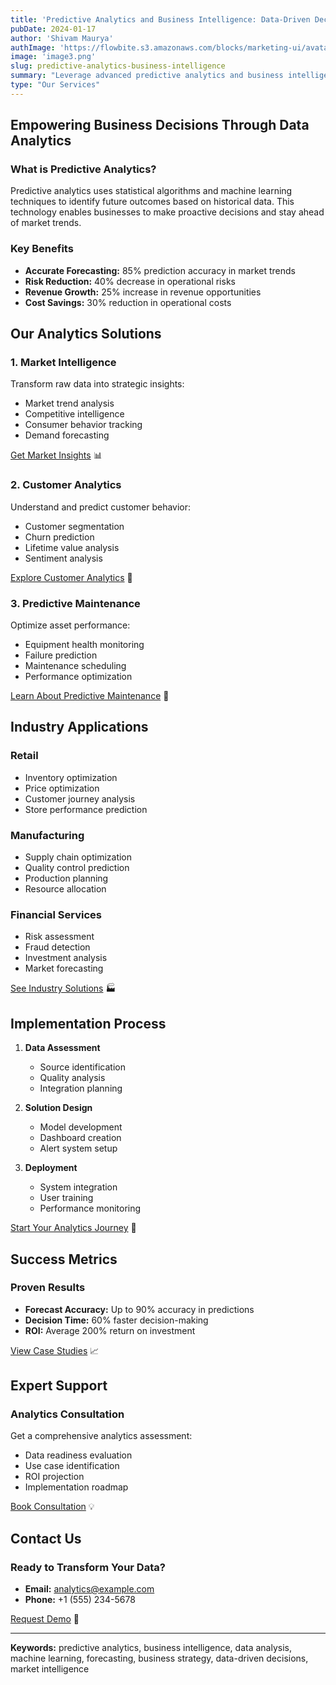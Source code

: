 ```yaml
---
title: 'Predictive Analytics and Business Intelligence: Data-Driven Decision Making'
pubDate: 2024-01-17
author: 'Shivam Maurya'
authImage: 'https://flowbite.s3.amazonaws.com/blocks/marketing-ui/avatars/bonnie-green.png'
image: 'image3.png'
slug: predictive-analytics-business-intelligence
summary: "Leverage advanced predictive analytics and business intelligence solutions to transform your data into actionable insights and strategic business decisions."
type: "Our Services"
---
```


## Empowering Business Decisions Through Data Analytics

### What is Predictive Analytics?
Predictive analytics uses statistical algorithms and machine learning techniques to identify future outcomes based on historical data. This technology enables businesses to make proactive decisions and stay ahead of market trends.

### Key Benefits
- **Accurate Forecasting:** 85% prediction accuracy in market trends
- **Risk Reduction:** 40% decrease in operational risks
- **Revenue Growth:** 25% increase in revenue opportunities
- **Cost Savings:** 30% reduction in operational costs

## Our Analytics Solutions

### 1. Market Intelligence
Transform raw data into strategic insights:
- Market trend analysis
- Competitive intelligence
- Consumer behavior tracking
- Demand forecasting

[Get Market Insights](#) 📊

### 2. Customer Analytics
Understand and predict customer behavior:
- Customer segmentation
- Churn prediction
- Lifetime value analysis
- Sentiment analysis

[Explore Customer Analytics](#) 👥

### 3. Predictive Maintenance
Optimize asset performance:
- Equipment health monitoring
- Failure prediction
- Maintenance scheduling
- Performance optimization

[Learn About Predictive Maintenance](#) 🔧

## Industry Applications

### Retail
- Inventory optimization
- Price optimization
- Customer journey analysis
- Store performance prediction

### Manufacturing
- Supply chain optimization
- Quality control prediction
- Production planning
- Resource allocation

### Financial Services
- Risk assessment
- Fraud detection
- Investment analysis
- Market forecasting

[See Industry Solutions](#) 🏭

## Implementation Process

1. **Data Assessment**
    - Source identification
    - Quality analysis
    - Integration planning

2. **Solution Design**
    - Model development
    - Dashboard creation
    - Alert system setup

3. **Deployment**
    - System integration
    - User training
    - Performance monitoring

[Start Your Analytics Journey](#) 🚀

## Success Metrics

### Proven Results
- **Forecast Accuracy:** Up to 90% accuracy in predictions
- **Decision Time:** 60% faster decision-making
- **ROI:** Average 200% return on investment

[View Case Studies](#) 📈

## Expert Support

### Analytics Consultation
Get a comprehensive analytics assessment:
- Data readiness evaluation
- Use case identification
- ROI projection
- Implementation roadmap

[Book Consultation](#) 💡

## Contact Us

### Ready to Transform Your Data?
- **Email:** analytics@example.com
- **Phone:** +1 (555) 234-5678

[Request Demo](#) 🎯

---

**Keywords:** predictive analytics, business intelligence, data analysis, machine learning, forecasting, business strategy, data-driven decisions, market intelligence

